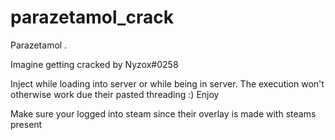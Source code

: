 # parazetamol_crack

Parazetamol .

Imagine getting cracked by Nyzox#0258

Inject while loading into server or while being in server. The execution won't otherwise work due their pasted threading :) 
Enjoy

Make sure your logged into steam since their overlay is made with steams present


